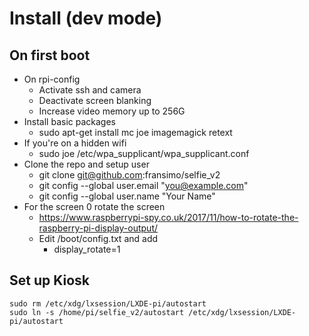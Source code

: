 # Install (dev mode)

## On first boot

- On rpi-config
  - Activate ssh and camera
  - Deactivate screen blanking
  - Increase video memory up to 256G
- Install basic packages
  - sudo apt-get install mc joe imagemagick retext
- If you're on a hidden wifi
  - sudo joe /etc/wpa_supplicant/wpa_supplicant.conf
- Clone the repo and setup user
  - git clone git@github.com:fransimo/selfie_v2
  - git config --global user.email "you@example.com"
  - git config --global user.name "Your Name"
- For the screen 0 rotate the screen
  - https://www.raspberrypi-spy.co.uk/2017/11/how-to-rotate-the-raspberry-pi-display-output/
  - Edit /boot/config.txt and add
    - display_rotate=1

## Set up Kiosk


```
sudo rm /etc/xdg/lxsession/LXDE-pi/autostart
sudo ln -s /home/pi/selfie_v2/autostart /etc/xdg/lxsession/LXDE-pi/autostart
```
